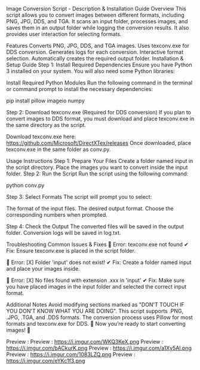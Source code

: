 Image Conversion Script - Description & Installation Guide
Overview
This script allows you to convert images between different formats, including PNG, JPG, DDS, and TGA. It scans an input folder, processes images, and saves them in an output folder while logging the conversion results. It also provides user interaction for selecting formats.

Features
Converts PNG, JPG, DDS, and TGA images.
Uses texconv.exe for DDS conversion.
Generates logs for each conversion.
Interactive format selection.
Automatically creates the required output folder.
Installation & Setup Guide
Step 1: Install Required Dependencies
Ensure you have Python 3 installed on your system. You will also need some Python libraries:

Install Required Python Modules
Run the following command in the terminal or command prompt to install the necessary dependencies:

pip install pillow imageio numpy

Step 2: Download texconv.exe (Required for DDS conversion)
If you plan to convert images to DDS format, you must download and place texconv.exe in the same directory as the script.

Download texconv.exe here:
https://github.com/Microsoft/DirectXTex/releases
Once downloaded, place texconv.exe in the same folder as conv.py.

Usage Instructions
Step 1: Prepare Your Files
Create a folder named input in the script directory.
Place the images you want to convert inside the input folder.
Step 2: Run the Script
Run the script using the following command:

python conv.py


Step 3: Select Formats
The script will prompt you to select:

The format of the input files.
The desired output format.
Choose the corresponding numbers when prompted.

Step 4: Check the Output
The converted files will be saved in the output folder.
Conversion logs will be saved in log.txt.

Troubleshooting
Common Issues & Fixes
🔴 Error: texconv.exe not found
✔ Fix: Ensure texconv.exe is placed in the script folder.

🔴 Error: [X] Folder 'input' does not exist!
✔ Fix: Create a folder named input and place your images inside.

🔴 Error: [X] No files found with extension .xxx in 'input'
✔ Fix: Make sure you have placed images in the input folder and selected the correct input format.

Additional Notes
Avoid modifying sections marked as "DON'T TOUCH IF YOU DON'T KNOW WHAT YOU ARE DOING".
This script supports .PNG, .JPG, .TGA, and .DDS formats.
The conversion process uses Pillow for most formats and texconv.exe for DDS.
🚀 Now you’re ready to start converting images! 🚀

Preview :
Preview : https://i.imgur.com/WKQ3KeX.png
Preview : https://i.imgur.com/bACkurK.png
Preview : https://i.imgur.com/a1Xy5Al.png
Preview : https://i.imgur.com/1083LZQ.png
Preview : https://i.imgur.com/eYKc1f3.png
